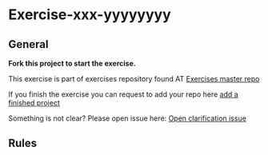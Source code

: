 # Exercise-xxx-yyyyyyyy

## General
**Fork this project to start the exercise.**

This exercise is part of exercises repository found AT [Exercises master repo](https://github.com/YaakovHatam/exercises)

If you finish the exercise you can request to add your repo here [add a finished project](https://github.com/YaakovHatam/exercises/issues/new?assignees=YaakovHatam&labels=Add+a+project+to+hall+of+fame&template=add-a-finished-project.md&title=i+want+to+add+my+proejct+xxx-yyyyyyy+to+hall+of+fame)

Something is not clear? Please open issue here: [Open clarification issue](https://github.com/YaakovHatam/exercises/issues/new?assignees=YaakovHatam&labels=help+wanted&template=exercise-clarification.md&title=%5BCLARIFICATION%5D)

## Rules
